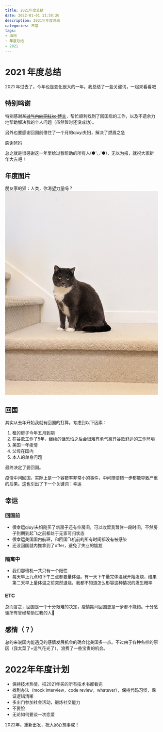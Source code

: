```yaml
---
title: 2021年度总结
date: 2022-01-01 11:58:26
description: 2021年年度总结
categories: 日常
tags:
- 海归
- 年度总结
- 2021
---
```


# 2021 年度总结

2021 年过去了，今年也是变化很大的一年，我总结了一些关键词，一起来看看吧

## 特别鸣谢

特别感谢某[~~过气内向网红kol~~博主](https://wdxtub.com/)，帮忙顺利找到了回国后的工作，以及不遗余力地帮助解决我的个人问题（虽然暂时还没成功）。

另外也要感谢回国前借住了一个月的qiuyi夫妇，解决了燃眉之急

感谢爸妈

总之就是很感谢这一年里给过我帮助的所有人(●'◡'●)，无以为报，就祝大家新年大吉吧！

## 年度图片

朋友家的猫：人类，你渴望力量吗？
![朋友家的megan猫](/images/2021年度总结/megancat.png)

## 回国

其实从去年开始我就有回国的打算，考虑到以下因素：

1. 租的房子今年五月到期
2. 在谷歌工作了5年，继续的话恐怕之后会很难有勇气离开谷歌舒适的工作环境
3. 美国一年疫情
4. 父母在国内
5. 本人的单身问题

最终决定了要回国。

疫情中间回国，实际上是一个容错率非常小的事件，中间随便错一步都能导致严重的后果。这也引出了下一个关键词：幸运

## 幸运

### 回国前

* 很幸运qiuyi夫妇刚买了新房子还有空房间，可以收留我暂住一段时间，不然房子到期到起飞之前都处于无家可归状态
* 很幸运美国国内航班，和回国飞机前的所有时间都没有被感染
* 还没回国就内推拿到了offer，避免了失业的尴尬

### 隔离中

* 我们那班机一共只有一个阳性
* 每天早上九点和下午三点都要量体温。有一天下午量完体温我开始发烧，结果第二天早上量体温之前突然退烧，我都不知道怎么形容这种情况的发生概率

### ETC

总而言之，回国是一个十分艰难的决定，疫情期间回国更是一步都不能错。十分感谢所有曾经帮助过我的人🙇‍

## 感情（？）

总的来说国内能遇见的感情发展机会的确会比美国多一点。不过由于各种各样的原因（我太菜了+运气花光了），浪费了一些宝贵的机会。

# 2022年年度计划

* 保持技术热情，把2021年买的所有技术书都看完
* 找到办法（mock interview，code review，whatever），保持代码习惯，保证逻辑清晰
* 多出门参加社会活动，锻炼社交能力
* 不要脸
* 无论如何要谈一次恋爱

2022年，重新出发，祝大家心想事成！